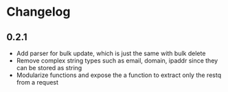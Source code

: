 # Changelog

## 0.2.1
- Add parser for bulk update, which is just the same with bulk delete
- Remove complex string types such as email, domain, ipaddr since they can be stored as string
- Modularize functions and expose the a function to extract only the restq from a request
